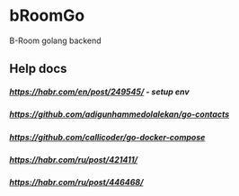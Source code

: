 # bRoomGo
B-Room golang backend

## Help docs

##### https://habr.com/en/post/249545/ - setup env
##### https://github.com/adigunhammedolalekan/go-contacts
##### https://github.com/callicoder/go-docker-compose
##### https://habr.com/ru/post/421411/
##### https://habr.com/ru/post/446468/
